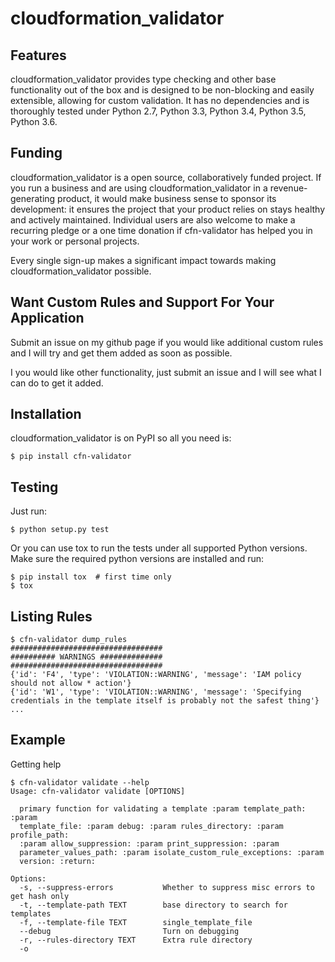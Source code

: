cloudformation\_validator
=========================

Features
--------

cloudformation\_validator provides type checking and other base
functionality out of the box and is designed to be non-blocking and
easily extensible, allowing for custom validation. It has no
dependencies and is thoroughly tested under Python 2.7, Python 3.3,
Python 3.4, Python 3.5, Python 3.6.

Funding
-------

cloudformation\_validator is a open source, collaboratively funded
project. If you run a business and are using cloudformation\_validator
in a revenue-generating product, it would make business sense to sponsor
its development: it ensures the project that your product relies on
stays healthy and actively maintained. Individual users are also welcome
to make a recurring pledge or a one time donation if cfn-validator has
helped you in your work or personal projects.

Every single sign-up makes a significant impact towards making
cloudformation\_validator possible.

Want Custom Rules and Support For Your Application
--------------------------------------------------

Submit an issue on my github page if you would like additional custom
rules and I will try and get them added as soon as possible.

I you would like other functionality, just submit an issue and I will
see what I can do to get it added.

Installation
------------

cloudformation\_validator is on PyPI so all you need is:

``` {.sourceCode .console}
$ pip install cfn-validator
```

Testing
-------

Just run:

``` {.sourceCode .console}
$ python setup.py test
```

Or you can use tox to run the tests under all supported Python versions.
Make sure the required python versions are installed and run:

``` {.sourceCode .console}
$ pip install tox  # first time only
$ tox
```

Listing Rules
-------------

``` {.sourceCode .console}
$ cfn-validator dump_rules
##################################
########## WARNINGS ##############
##################################
{'id': 'F4', 'type': 'VIOLATION::WARNING', 'message': 'IAM policy should not allow * action'}
{'id': 'W1', 'type': 'VIOLATION::WARNING', 'message': 'Specifying credentials in the template itself is probably not the safest thing'}
...
```

Example
-------

Getting help

``` {.sourceCode .console}
$ cfn-validator validate --help
Usage: cfn-validator validate [OPTIONS]

  primary function for validating a template :param template_path: :param
  template_file: :param debug: :param rules_directory: :param profile_path:
  :param allow_suppression: :param print_suppression: :param
  parameter_values_path: :param isolate_custom_rule_exceptions: :param
  version: :return:

Options:
  -s, --suppress-errors           Whether to suppress misc errors to get hash only
  -t, --template-path TEXT        base directory to search for templates
  -f, --template-file TEXT        single_template_file
  --debug                         Turn on debugging
  -r, --rules-directory TEXT      Extra rule directory
  -o
```